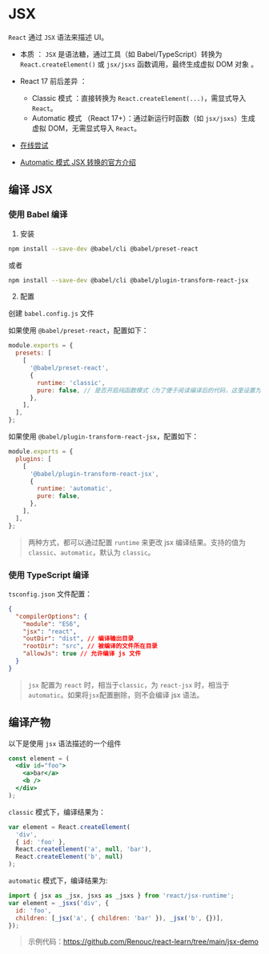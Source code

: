 # JSX

`React` 通过 `JSX` 语法来描述 UI。

- 本质 ：
  `JSX` 是语法糖，通过工具（如 Babel/TypeScript）转换为 `React.createElement()` 或 `jsx/jsxs` 函数调用，最终生成虚拟 DOM 对象 。
- React 17 前后差异 ：
  - Classic 模式 ：直接转换为 `React.createElement(...)`，需显式导入 `React`。
  - Automatic 模式 （React 17+）：通过新运行时函数（如 `jsx/jsxs`）生成虚拟 DOM，无需显式导入 `React`。

- [在线尝试](https://babeljs.io/repl)

- [Automatic 模式 JSX 转换的官方介绍](https://zh-hans.legacy.reactjs.org/blog/2020/09/22/introducing-the-new-jsx-transform.html)

## 编译 JSX

### 使用 Babel 编译

1. 安装

```bash
npm install --save-dev @babel/cli @babel/preset-react
```

或者

```bash
npm install --save-dev @babel/cli @babel/plugin-transform-react-jsx
```

2. 配置

创建 `babel.config.js` 文件

如果使用 `@babel/preset-react`，配置如下：

```js
module.exports = {
  presets: [
    [
      '@babel/preset-react',
      {
        runtime: 'classic',
        pure: false, // 是否开启纯函数模式（为了便于阅读编译后的代码，这里设置为false）
      },
    ],
  ],
};
```

如果使用 `@babel/plugin-transform-react-jsx`，配置如下：

```js
module.exports = {
  plugins: [
    [
      '@babel/plugin-transform-react-jsx',
      {
        runtime: 'automatic',
        pure: false,
      },
    ],
  ],
};
```

> 两种方式，都可以通过配置 `runtime` 来更改 jsx 编译结果。支持的值为 `classic`、`automatic`，默认为 `classic`。

### 使用 TypeScript 编译

`tsconfig.json` 文件配置：

```json
{
  "compilerOptions": {
    "module": "ES6",
    "jsx": "react",
    "outDir": "dist", // 编译输出目录
    "rootDir": "src", // 被编译的文件所在目录
    "allowJs": true // 允许编译 js 文件
  }
}
```

> `jsx` 配置为 `react` 时，相当于`classic`，为 `react-jsx` 时，相当于 `automatic`。如果将`jsx`配置删除，则不会编译 jsx 语法。

## 编译产物

以下是使用 `jsx` 语法描述的一个组件

```jsx
const element = (
  <div id="foo">
    <a>bar</a>
    <b />
  </div>
);
```

`classic` 模式下，编译结果为：

```js
var element = React.createElement(
  'div',
  { id: 'foo' },
  React.createElement('a', null, 'bar'),
  React.createElement('b', null)
);
```

`automatic` 模式下，编译结果为:

```js
import { jsx as _jsx, jsxs as _jsxs } from 'react/jsx-runtime';
var element = _jsxs('div', {
  id: 'foo',
  children: [_jsx('a', { children: 'bar' }), _jsx('b', {})],
});
```

> 示例代码：https://github.com/Renouc/react-learn/tree/main/jsx-demo
